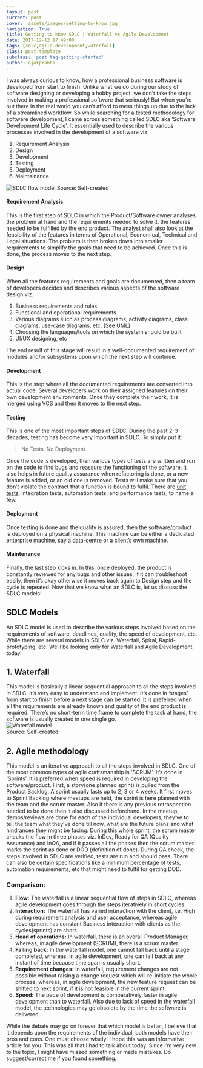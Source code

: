 ```yaml
---
layout: post
current: post
cover:  assets/images/getting-to-know.jpg
navigation: True
title: Getting to know SDLC | Waterfall vs Agile Development
date: 2017-12-12 17:49:00
tags: [sdlc,agile development,waterfall]
class: post-template
subclass: 'post tag-getting-started'
author: ajatprabha
---
```


I was always curious to know, how a professional business software is developed from start to finish. Unlike what we do during our study of software designing or developing a hobby project, we don’t take the steps involved in making a professional software that seriously! But when you’re out there in the real world you can’t afford to mess things up due to the lack of a streamlined workflow. So while searching for a tested methodology for software development, I came across something called SDLC aka ‘Software Development Life Cycle’. It essentially used to describe the various processes involved in the development of a software viz.

1.  Requirement Analysis
2.  Design
3.  Development
4.  Testing
5.  Deployment
6.  Maintainance

<img src="http://ajatprabha.in/assets/images/SDLC-932x1024.png" alt="SDLC flow model" style="max-width: 400px;" />  
Source: Self-created

#### Requirement Analysis

This is the first step of SDLC in which the Product/Software owner analyses the problem at hand and the requirements needed to solve it, the features needed to be fulfilled by the end product. The analyst shall also look at the feasibility of the features in terms of Operational, Economical, Technical and Legal situations. The problem is then broken down into smaller requirements to simplify the goals that need to be achieved. Once this is done, the process moves to the next step.

#### Design

When all the features requirements and goals are documented, then a team of developers decides and describes various aspects of the software design viz.

1.  Business requirements and rules
2.  Functional and operational requirements
3.  Various diagrams such as process diagrams, activity diagrams, class diagrams, use-case diagrams, etc. [See [UML](https://en.wikipedia.org/wiki/Unified_Modeling_Language)]
4.  Choosing the languages/tools on which the system should be built
5.  UI/UX designing, etc

The end result of this stage will result in a well-documented requirement of modules and/or subsystems upon which the next step will continue.

#### Development

This is the step where all the documented requirements are converted into actual code. Several developers work on their assigned features on their own development environments. Once they complete their work, it is merged using [VCS](https://en.wikipedia.org/wiki/Version_control) and then it moves to the next step.

#### Testing

This is one of the most important steps of SDLC. During the past 2-3 decades, testing has become very important in SDLC. To simply put it:

> No Tests, No Deployment

Once the code is developed, then various types of tests are written and run on the code to find bugs and reassure the functioning of the software. It also helps in future quality assurance when refactoring is done, or a new feature is added, or an old one is removed. Tests will make sure that you don’t violate the contract that a function is bound to fulfil. There are [unit tests](http://ajatprabha.in/2017/12/20/tdd-why-bother), integration tests, automation tests, and performance tests, to name a few.

#### Deployment

Once testing is done and the quality is assured, then the software/product is deployed on a physical machine. This machine can be either a dedicated enterprise machine, say a data-centre or a client’s own machine.

#### Maintenance

Finally, the last step kicks in. In this, once deployed, the product is constantly reviewed for any bugs and other issues, if it can troubleshoot easily, then it’s okay otherwise it moves back again to Design step and the cycle is repeated. Now that we know what an SDLC is, let us discuss the SDLC models!

## SDLC Models

An SDLC model is used to describe the various steps involved based on the requirements of software, deadlines, quality, the speed of development, etc. While there are several models in SDLC viz. Waterfall, Spiral, Rapid-prototyping, etc. We’ll be looking only for Waterfall and Agile Development today.

## 1\. Waterfall

This model is basically a linear sequential approach to all the steps involved in SDLC. It’s very easy to understand and implement. It’s done in ‘stages’ from start to finish before a next stage can be started. It is preferred when all the requirements are already known and quality of the end product is required. There’s no short-term time frame to complete the task at hand, the software is usually created in one single go.  
<img src="http://ajatprabha.in/assets/images/waterfall-768x820.png" alt="Waterfall model" style="max-width: 512px;" />  
Source: Self-created

## 2\. Agile methodology

This model is an iterative approach to all the steps involved in SDLC. One of the most common types of agile craftsmanship is ‘SCRUM’. It’s done in ‘Sprints’. It is preferred when speed is required in developing the software/product. First, a story(one planned sprint) is pulled from the Product Backlog. A sprint usually lasts up to 2, 3 or 4 weeks. It first moves to Sprint Backlog where meetups are held, the sprint is here planned with the team and the scrum master. Also if there is any previous retrospection needed to be done then it also discussed beforehand. In the meetup, demos/reviews are done for each of the individual developers, they’ve to tell the team what they’ve done till now, what are the future plans and what hindrances they might be facing. During this whole sprint, the scrum master checks the flow in three phases viz. InDev, Ready for QA (Quality Assurance) and InQA, and if it passes all the phases then the scrum master marks the sprint as done or DOD (definition of done). During QA check, the steps involved in SDLC are verified, tests are run and should pass. There can also be certain specifications like a minimum percentage of tests, automation requirements, etc that might need to fulfil for getting DOD.

### Comparison:

1.  **Flow:** The waterfall is a linear sequential flow of steps in SDLC, whereas agile development goes through the steps iteratively in short cycles.
2.  **Interaction:** The waterfall has varied interaction with the client, i.e. High during requirement analysis and user acceptance, whereas agile development has constant Business interaction with clients as the cycles(sprints) are short.
3.  **Head of operations:** In waterfall, there is an overall Product Manager, whereas, in agile development (SCRUM), there is a scrum master.
4.  **Falling back:** In the waterfall model, one cannot fall back until a stage completed, whereas, in agile development, one can fall back at any instant of time because time span is usually short.
5.  **Requirement changes:** In waterfall, requirement changes are not possible without raising a change request which will re-initiate the whole process, whereas, in agile development, the new feature request can be shifted to next sprint, if it is not feasible in the current sprint.
6.  **Speed:** The pace of development is comparatively faster in agile development than to waterfall. Also due to lack of speed in the waterfall model, the technologies may go obsolete by the time the software is delivered.

While the debate may go on forever that which model is better, I believe that it depends upon the requirements of the individual, both models have their pros and cons. One must choose wisely! I hope this was an informative article for you. This was all that I had to talk about today. Since I’m very new to the topic, I might have missed something or made mistakes. Do suggest/correct me if you found something.